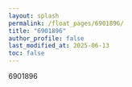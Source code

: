 ```yaml
---
layout: splash
permalink: /float_pages/6901896/
title: "6901896"
author_profile: false
last_modified_at: 2025-06-13
toc: false
---
```

 
6901896
